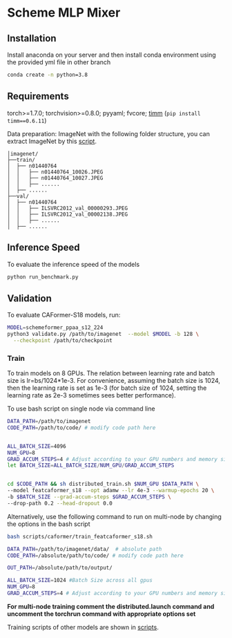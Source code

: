 # Scheme MLP Mixer


## Installation
Install anaconda on your server and then install conda environment using the provided yml file in other branch
```bash
conda create -n python=3.8
```

## Requirements

torch>=1.7.0; torchvision>=0.8.0; pyyaml; fvcore; [timm](https://github.com/rwightman/pytorch-image-models) (`pip install timm==0.6.11`)

Data preparation: ImageNet with the following folder structure, you can extract ImageNet by this [script](https://gist.github.com/BIGBALLON/8a71d225eff18d88e469e6ea9b39cef4).

```
│imagenet/
├──train/
│  ├── n01440764
│  │   ├── n01440764_10026.JPEG
│  │   ├── n01440764_10027.JPEG
│  │   ├── ......
│  ├── ......
├──val/
│  ├── n01440764
│  │   ├── ILSVRC2012_val_00000293.JPEG
│  │   ├── ILSVRC2012_val_00002138.JPEG
│  │   ├── ......
│  ├── ......
```


## Inference Speed
To evaluate the inference speed of the models

```bash
python run_benchmark.py 
```

## Validation

To evaluate CAFormer-S18 models, run:

```bash
MODEL=schemeformer_ppaa_s12_224
python3 validate.py /path/to/imagenet  --model $MODEL -b 128 \
  --checkpoint /path/to/checkpoint 
```



### Train
To train models on 8 GPUs. The relation between learning rate and batch size is lr=bs/1024*1e-3.
For convenience, assuming the batch size is 1024, then the learning rate is set as 1e-3 (for batch size of 1024, setting the learning rate as 2e-3 sometimes sees better performance). 

To use bash script on single node via command line
```bash
DATA_PATH=/path/to/imagenet
CODE_PATH=/path/to/code/ # modify code path here


ALL_BATCH_SIZE=4096
NUM_GPU=8
GRAD_ACCUM_STEPS=4 # Adjust according to your GPU numbers and memory size.
let BATCH_SIZE=ALL_BATCH_SIZE/NUM_GPU/GRAD_ACCUM_STEPS


cd $CODE_PATH && sh distributed_train.sh $NUM_GPU $DATA_PATH \
--model featcaformer_s18 --opt adamw --lr 4e-3 --warmup-epochs 20 \
-b $BATCH_SIZE --grad-accum-steps $GRAD_ACCUM_STEPS \
--drop-path 0.2 --head-dropout 0.0
```

Alternatively, use the following command to run on multi-node by changing the options in the bash script
```bash
bash scripts/caformer/train_featcaformer_s18.sh
```
```bash
DATA_PATH=/path/to/imagenet/data/  # absolute path
CODE_PATH=/absolute/path/to/code/ # modify code path here

OUT_PATH=/absolute/path/to/output/

ALL_BATCH_SIZE=1024 #Batch Size across all gpus
NUM_GPU=8
GRAD_ACCUM_STEPS=4 # Adjust according to your GPU numbers and memory size.
```

**For multi-node training comment the distributed.launch command and uncomment the torchrun command with appropriate options set**


Training scripts of other models are shown in [scripts](/scripts/).

